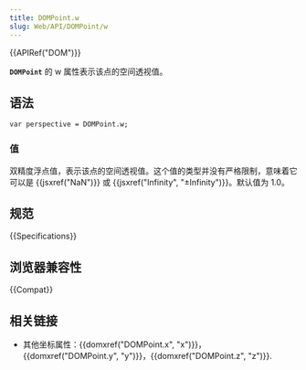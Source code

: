 ```yaml
---
title: DOMPoint.w
slug: Web/API/DOMPoint/w
---
```


{{APIRef("DOM")}}

**`DOMPoint`** 的 w 属性表示该点的空间透视值。

## 语法

```plain
var perspective = DOMPoint.w;
```

### 值

双精度浮点值，表示该点的空间透视值。这个值的类型并没有严格限制，意味着它可以是 {{jsxref("NaN")}} 或 {{jsxref("Infinity", "±Infinity")}}。默认值为 1.0。

## 规范

{{Specifications}}

## 浏览器兼容性

{{Compat}}

## 相关链接

- 其他坐标属性：{{domxref("DOMPoint.x", "x")}}，{{domxref("DOMPoint.y", "y")}}，{{domxref("DOMPoint.z", "z")}}.
